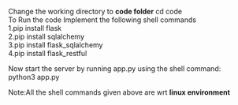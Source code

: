 Change the working directory to **code folder** 
cd code  
To Run the code Implement the following shell commands  
1.pip install flask  
2.pip install sqlalchemy  
3.pip install flask_sqlalchemy  
4.pip install flask_restful  

Now start the server by running app.py using the shell command:  
python3 app.py  

Note:All the shell commands given above are wrt **linux environment**